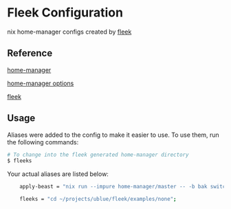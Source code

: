 # Fleek Configuration
nix home-manager configs created by [fleek](https://github.com/ublue-os/fleek)

## Reference

[home-manager](https://nix-community.github.io/home-manager/)

[home-manager options](https://nix-community.github.io/home-manager/options.html)

[fleek](https://getfleek.dev)

## Usage

Aliases were added to the config to make it easier to use. To use them, run the following commands:

```bash
# To change into the fleek generated home-manager directory
$ fleeks
```

Your actual aliases are listed below:
```bash
    apply-beast = "nix run --impure home-manager/master -- -b bak switch --flake .#bjk@beast";

    fleeks = "cd ~/projects/ublue/fleek/examples/none";
```

